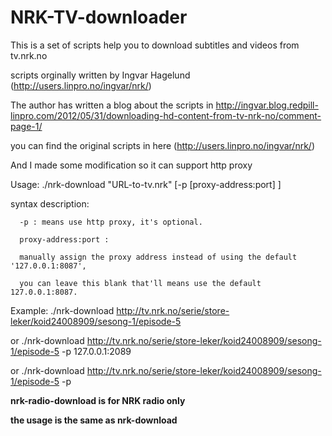 NRK-TV-downloader
=================

This is a set of scripts help you to download subtitles and videos from tv.nrk.no

scripts orginally written by Ingvar Hagelund (http://users.linpro.no/ingvar/nrk/)

The author has written a blog about the scripts in http://ingvar.blog.redpill-linpro.com/2012/05/31/downloading-hd-content-from-tv-nrk-no/comment-page-1/

you can find the original scripts in here (http://users.linpro.no/ingvar/nrk/)

And I made some modification so it can support http proxy

Usage: ./nrk-download "URL-to-tv.nrk" [-p [proxy-address:port] ]

syntax description: 

      -p : means use http proxy, it's optional.
      
      proxy-address:port : 
      
      manually assign the proxy address instead of using the default '127.0.0.1:8087', 
      
      you can leave this blank that'll means use the default 127.0.0.1:8087.

Example: ./nrk-download http://tv.nrk.no/serie/store-leker/koid24008909/sesong-1/episode-5

or 	./nrk-download http://tv.nrk.no/serie/store-leker/koid24008909/sesong-1/episode-5 -p 127.0.0.1:2089

or	./nrk-download http://tv.nrk.no/serie/store-leker/koid24008909/sesong-1/episode-5 -p

**nrk-radio-download is for NRK radio only**

**the usage is the same as nrk-download**

